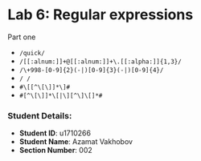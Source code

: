 # Lab 6: Regular expressions

Part one

- `/quick/`
- `/[[:alnum:]]+@[[:alnum:]]+\.[[:alpha:]]{1,3}/`
- `/\+998-[0-9]{2}(-|)[0-9]{3}(-|)[0-9]{4}/`
- `/ /`
- `#\[[^\[\]]*\]#`
- `#[^\[\]]*\[|\][^\]\[]*#`

### Student Details:

- **Student ID**: u1710266
- **Student Name**: Azamat Vakhobov
- **Section Number**: 002